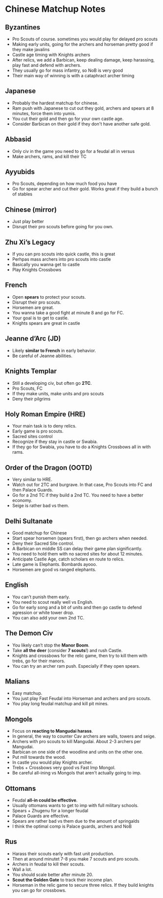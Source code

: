 # Chinese Matchup Notes

## Byzantines
- Pro Scouts of course. sometimes you would play for delayed pro scouts
- Making early units, going for the archers and horseman pretty good if they make javalins
- Castle age timing with Knights archers
- After relics, we add a Barbican, keep dealing damage, keep harassing, play fast and defend with archers.
- They usually go for mass infantry, so NoB is very good
- Their main way of winning is with a cataphract archer timing

## Japanese
- Probably the hardest matchup for chinese.
- Ram push with Japanese to cut out they gold, archers and spears at 8 minutes, force them into yumis.
- You cut their gold and then go for your own castle age.
- Consider Barbican on their gold if they don't have another safe gold.

## Abbasid
- Only civ in the game you need to go for a feudal all in versus
- Make archers, rams, and kill their TC

## Ayyubids
- Pro Scouts, depending on how much food you have
- Go for spear archer and cut their gold. Works great if they build a bunch of stables

## Chinese (mirror)
- Just play better
- Disrupt their pro scouts before going for you own.

## Zhu Xi’s Legacy
- If you can pro scouts into quick castle, this is great
- Perhpas mass archers into pro scouts into castle
- Basically you wanna get to castle
- Play Knights Crossbows

## French
- Open **spears** to protect your scouts.
- Disrupt their pro scouts.
- Horsemen are great.
- You wanna take a good fight at minute 8 and go for FC.
- Your goal is to get to castle.
- Knights spears are great in castle

## Jeanne d’Arc (JD)
- Likely **similar to French** in early behavior.
- Be careful of Jeanne abilities.

## Knights Templar
- Still a developing civ, but often go **2TC**.
- Pro Scouts, FC
- If they make units, make units and pro scouts
- Deny their pilgrims

## Holy Roman Empire (HRE)
- Your main task is to deny relics.
- Early game is pro scouts.
- Sacred sites control
- Recognize if they stay in castle or Swabia.
- If they go for Swabia, you have to do a Knights Crossbows all in with rams.

## Order of the Dragon (OOTD)
- Very similar to HRE.
- Watch out for 2TC and burgrave. In that case, Pro Scouts into FC and then Palace Guards.
- Go for a 2nd TC if they build a 2nd TC. You need to have a better economy.
- Seige is rather bad vs them.

## Delhi Sultanate
- Good matchup for Chinese
- Start spear horsemen (spears first), then go archers when needed.
- Deny their Sacred Site control.
- A Barbican on middle SS can delay their game plan significantly.
- You need to hold them with no sacred sites for about 12 minutes.
- Anticipate Castle Age, catch scholars en route to relics.
- Late game is Elephants. Bombards ayooo.
- Horsemen are good vs ranged elephants.

## English
- You can't punish them early.
- You need to scout really well vs English.
- Go for early song and a bit of units and then go castle to defend agression or white tower drop.
- You can also add your own 2nd TC.

## The Demon Civ
- You likely can’t stop the **Manor Boom**.
- Take **all the deer** (consider **7 scouts**!) and rush Castle.
- Knights and crossbows for the relic game, then try to kill them with trebs, go for their manors.
- You can try an archer ram push. Especially if they open spears.

## Malians
- Easy matchup. 
- You just play Fast Feudal into Horseman and archers and pro scouts.
- You play long feudal matchup and kill pit mines.

## Mongols
- Focus on **reacting to Mangudai harass**.
- In general, the way to counter Cav archers are walls, towers and seige.
- Archers with pro scouts to kill Mangudai. About 2-3 archers per Mangudai.
- Barbican on one side of the woodline and units on the other one.
- Put mill towards the wood.
- In castle you would play Knights archer.
- Trebs + Crossbows very good vs Fast Imp Mongol.
- Be careful all-ining vs Mongols that aren't actually going to imp.

## Ottomans
- Feudal **all-in could be effective**.
- Usually ottomans wants to get to imp with full military schools.
- Spears + Zhugenu for a longer feudal
- Palace Guards are effective.
- Spears are rather bad vs them due to the amount of springalds
- I think the optimal comp is Palace guards, archers and NoB

## Rus
- Harass their scouts early with fast unit production.
- Then at around minutet 7-8 you make 7 scouts and pro scouts.
- Archers in feudal to kill their scouts.
- Wall a lot.
- You should scale better after minute 20.
- **Scout the Golden Gate** to track their income plan.
- Horseman in the relic game to secure three relics. If they build knights you can go for crossbows.
